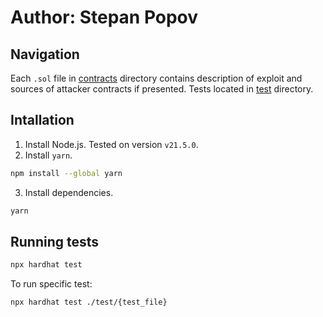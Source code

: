 # Author: Stepan Popov

## Navigation

Each `.sol` file in [contracts](./contracts) directory contains description of exploit and sources of attacker contracts if presented.
Tests located in [test](./test) directory.

## Intallation

1. Install Node.js. Tested on version `v21.5.0`.
2. Install `yarn`.

```bash
npm install --global yarn
```

3. Install dependencies.

```bash
yarn
```

## Running tests

```bash
npx hardhat test
```

To run specific test:

```bash
npx hardhat test ./test/{test_file}
```
